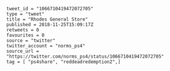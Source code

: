 ```
tweet_id = "1066710419472072705"
type = "tweet"
title = "Rhodes General Store"
published = 2018-11-25T15:09:17Z
retweets = 0
favourites = 0
source = "twitter"
twitter_account = "norms_ps4"
source_url = "https://twitter.com/norms_ps4/status/1066710419472072705"
tag = [ "ps4share", "reddeadredemption2",]
```

<p class='image'><img src='http://mnf.m17s.net/2018/11/25/Ds23ePHXgAEflca.jpg' alt=''></p>

